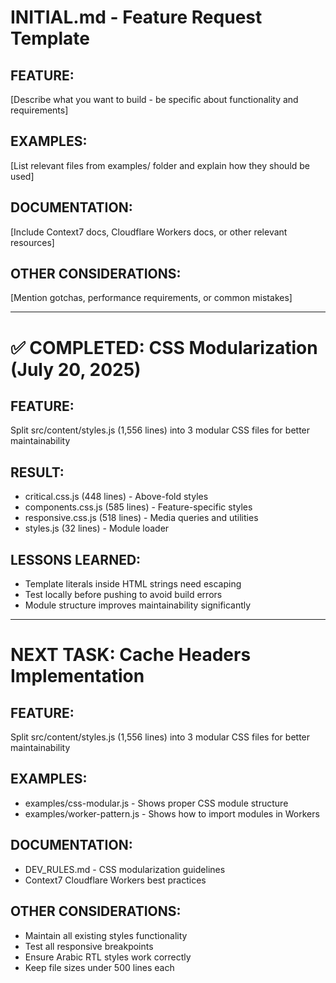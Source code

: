 # INITIAL.md - Feature Request Template
<!-- Use this template to describe new features before generating PRPs -->

## FEATURE:
[Describe what you want to build - be specific about functionality and requirements]

## EXAMPLES:
[List relevant files from examples/ folder and explain how they should be used]

## DOCUMENTATION:
[Include Context7 docs, Cloudflare Workers docs, or other relevant resources]

## OTHER CONSIDERATIONS:
[Mention gotchas, performance requirements, or common mistakes]

---

# ✅ COMPLETED: CSS Modularization (July 20, 2025)

## FEATURE:
Split src/content/styles.js (1,556 lines) into 3 modular CSS files for better maintainability

## RESULT:
- critical.css.js (448 lines) - Above-fold styles
- components.css.js (585 lines) - Feature-specific styles
- responsive.css.js (518 lines) - Media queries and utilities
- styles.js (32 lines) - Module loader

## LESSONS LEARNED:
- Template literals inside HTML strings need escaping
- Test locally before pushing to avoid build errors
- Module structure improves maintainability significantly

---

# NEXT TASK: Cache Headers Implementation

## FEATURE:
Split src/content/styles.js (1,556 lines) into 3 modular CSS files for better maintainability

## EXAMPLES:
- examples/css-modular.js - Shows proper CSS module structure
- examples/worker-pattern.js - Shows how to import modules in Workers

## DOCUMENTATION:
- DEV_RULES.md - CSS modularization guidelines
- Context7 Cloudflare Workers best practices

## OTHER CONSIDERATIONS:
- Maintain all existing styles functionality
- Test all responsive breakpoints
- Ensure Arabic RTL styles work correctly
- Keep file sizes under 500 lines each